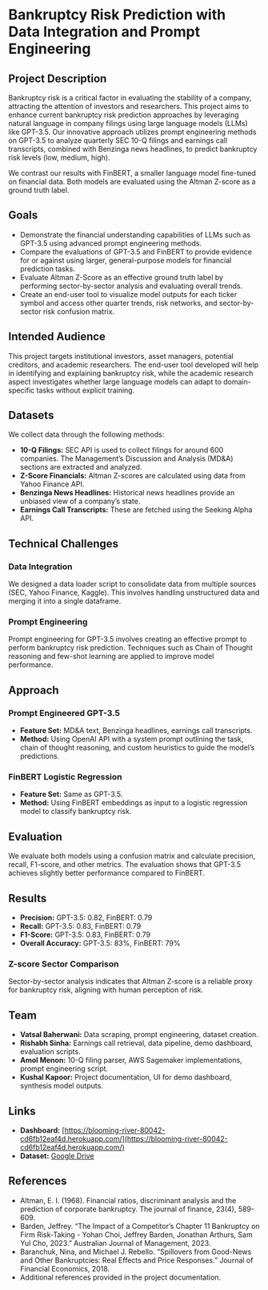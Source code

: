 # Bankruptcy Risk Prediction with Data Integration and Prompt Engineering

## Project Description

Bankruptcy risk is a critical factor in evaluating the stability of a company, attracting the attention of investors and researchers. This project aims to enhance current bankruptcy risk prediction approaches by leveraging natural language in company filings using large language models (LLMs) like GPT-3.5. Our innovative approach utilizes prompt engineering methods on GPT-3.5 to analyze quarterly SEC 10-Q filings and earnings call transcripts, combined with Benzinga news headlines, to predict bankruptcy risk levels (low, medium, high).

We contrast our results with FinBERT, a smaller language model fine-tuned on financial data. Both models are evaluated using the Altman Z-score as a ground truth label.

## Goals

- Demonstrate the financial understanding capabilities of LLMs such as GPT-3.5 using advanced prompt engineering methods.
- Compare the evaluations of GPT-3.5 and FinBERT to provide evidence for or against using larger, general-purpose models for financial prediction tasks.
- Evaluate Altman Z-Score as an effective ground truth label by performing sector-by-sector analysis and evaluating overall trends.
- Create an end-user tool to visualize model outputs for each ticker symbol and access other quarter trends, risk networks, and sector-by-sector risk confusion matrix.

## Intended Audience

This project targets institutional investors, asset managers, potential creditors, and academic researchers. The end-user tool developed will help in identifying and explaining bankruptcy risk, while the academic research aspect investigates whether large language models can adapt to domain-specific tasks without explicit training.

## Datasets

We collect data through the following methods:

- **10-Q Filings:** SEC API is used to collect filings for around 600 companies. The Management’s Discussion and Analysis (MD&A) sections are extracted and analyzed.
- **Z-Score Financials:** Altman Z-scores are calculated using data from Yahoo Finance API.
- **Benzinga News Headlines:** Historical news headlines provide an unbiased view of a company’s state.
- **Earnings Call Transcripts:** These are fetched using the Seeking Alpha API.

## Technical Challenges

### Data Integration
We designed a data loader script to consolidate data from multiple sources (SEC, Yahoo Finance, Kaggle). This involves handling unstructured data and merging it into a single dataframe.

### Prompt Engineering
Prompt engineering for GPT-3.5 involves creating an effective prompt to perform bankruptcy risk prediction. Techniques such as Chain of Thought reasoning and few-shot learning are applied to improve model performance.

## Approach

### Prompt Engineered GPT-3.5
- **Feature Set:** MD&A text, Benzinga headlines, earnings call transcripts.
- **Method:** Using OpenAI API with a system prompt outlining the task, chain of thought reasoning, and custom heuristics to guide the model’s predictions.

### FinBERT Logistic Regression
- **Feature Set:** Same as GPT-3.5.
- **Method:** Using FinBERT embeddings as input to a logistic regression model to classify bankruptcy risk.

## Evaluation

We evaluate both models using a confusion matrix and calculate precision, recall, F1-score, and other metrics. The evaluation shows that GPT-3.5 achieves slightly better performance compared to FinBERT.

## Results

- **Precision:** GPT-3.5: 0.82, FinBERT: 0.79
- **Recall:** GPT-3.5: 0.83, FinBERT: 0.79
- **F1-Score:** GPT-3.5: 0.83, FinBERT: 0.79
- **Overall Accuracy:** GPT-3.5: 83%, FinBERT: 79%

### Z-score Sector Comparison
Sector-by-sector analysis indicates that Altman Z-score is a reliable proxy for bankruptcy risk, aligning with human perception of risk.

## Team

- **Vatsal Baherwani:** Data scraping, prompt engineering, dataset creation.
- **Rishabh Sinha:** Earnings call retrieval, data pipeline, demo dashboard, evaluation scripts.
- **Amol Menon:** 10-Q filing parser, AWS Sagemaker implementations, prompt engineering script.
- **Kushal Kapoor:** Project documentation, UI for demo dashboard, synthesis model outputs.

## Links

- **Dashboard:** [https://blooming-river-80042-cd6fb12eaf4d.herokuapp.com/](https://blooming-river-80042-cd6fb12eaf4d.herokuapp.com/)
- **Dataset:** [Google Drive](https://drive.google.com/file/d/1Fi_oKpR0H8hzhqo55DM6Yho5ujmG2GXk/view?usp=sharing)

## References

- Altman, E. I. (1968). Financial ratios, discriminant analysis and the prediction of corporate bankruptcy. The journal of finance, 23(4), 589-609.
- Barden, Jeffrey. “The Impact of a Competitor’s Chapter 11 Bankruptcy on Firm Risk-Taking - Yohan Choi, Jeffrey Barden, Jonathan Arthurs, Sam Yul Cho, 2023.” Australian Journal of Management, 2023.
- Baranchuk, Nina, and Michael J. Rebello. “Spillovers from Good-News and Other Bankruptcies: Real Effects and Price Responses.” Journal of Financial Economics, 2018.
- Additional references provided in the project documentation.
